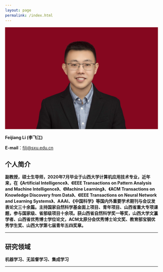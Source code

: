```yaml
---
layout: page
permalink: /index.html
---
```


<img src="https://github.com/FeijiangLi/FeijiangLi.github.io/blob/main/feijiangli.jpg?raw=true" class="floatpic">



 **Feijiang Li (李飞江)**
 
 **E-mail**：fjli@sxu.edu.cn



## 个人简介
**副教授，硕士生导师，2020年7月毕业于山西大学计算机应用技术专业，近年来，在《Artificial Intelligence》、《IEEE Transactions on Pattern Analysis and Machine Intelligence》、《Machine Learning》、《ACM Transactions on Knowledge Discovery from Data》、《IEEE Transactions on Neural Network and Learning Systems》、AAAI、《中国科学》等国内外重要学术期刊与会议发表论文三十余篇。主持国家自然科学基金面上项目、青年项目、山西省重大专项课题，参与国家级、省部级项目十余项。获山西省自然科学奖一等奖，山西大学文瀛学者、山西省优秀博士学位论文，ACM太原分会优秀博士论文奖、教育部宝钢优秀学生奖、山西大学第七届青年五四奖章。**

---

## 研究领域

**机器学习、无监督学习、集成学习**

---
